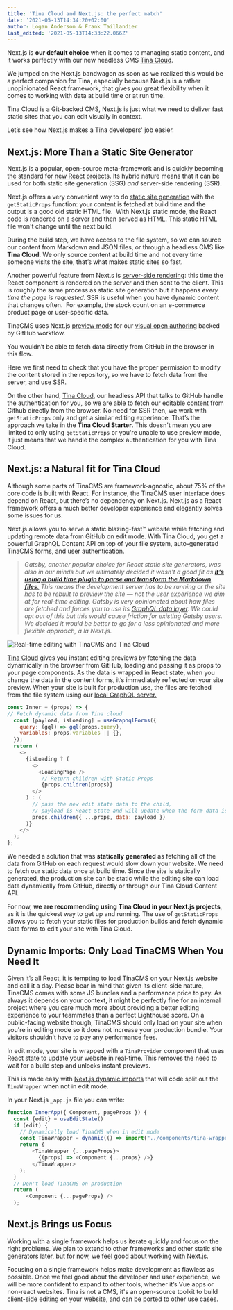 ```yaml
---
title: 'Tina Cloud and Next.js: the perfect match'
date: '2021-05-13T14:34:20+02:00'
author: Logan Anderson & Frank Taillandier
last_edited: '2021-05-13T14:33:22.066Z'
---
```

Next.js is **our default choice** when it comes to managing static content, and it works perfectly with our new headless CMS [Tina Cloud](/cloud/).

We jumped on the Next.js bandwagon as soon as we realized this would be a perfect companion for Tina, especially because Next.js is a rather unopinionated React framework, that gives you great flexibility when it comes to working with data at build time or at run time.

Tina Cloud is a Git-backed CMS, Next.js is just what we need to deliver fast static sites that you can edit visually in context.

Let’s see how Next.js makes a Tina developers' job easier.

## Next.js: More Than a Static Site Generator

Next.js is a popular, open-source meta-framework and is quickly becoming[ the standard for new React projects](https://www.npmtrends.com/next-vs-gatsby-vs-nuxt). Its hybrid nature means that it can be used for both static site generation (SSG) _and_ server-side rendering (SSR).

Next.js offers a very convenient way to do [static site generation](https://nextjs.org/docs/basic-features/data-fetching#getstaticprops-static-generation) with the  `getStaticProps` function: your content is fetched at build time and the output is a good old static HTML file.
 With Next.js static mode, the React code is rendered on a server and then served as HTML. This static HTML file won't change until the next build.

During the build step, we have access to the file system, so we can source our content from Markdown and JSON files, or through a headless CMS like **Tina Cloud**. We only source content at build time and not every time someone visits the site, that’s what makes static sites so fast.

Another powerful feature from Next.s is [server-side rendering](https://nextjs.org/docs/basic-features/data-fetching#getserversideprops-server-side-rendering): this time the React component is rendered on the server and then sent to the client. This is roughly the same process as static site generation but it happens _every time the page is requested_. SSR is useful when you have dynamic content that changes often.  For example, the stock count on an e-commerce product page or user-specific data.

TinaCMS uses Next.js [preview mode](https://nextjs.org/docs/advanced-features/preview-mode) for our [visual open authoring](/blog/introducing-visual-open-authoring/) backed by GitHub workflow.

You wouldn’t be able to fetch data directly from GitHub in the browser in this flow.

Here we first need to check that you have the proper permission to modify the content stored in the repository, so we have to fetch data from the server, and use SSR.

On the other hand, [Tina Cloud](/early-access/), our headless API that talks to GitHub handle the authentication for you, so we are able to fetch our editable content from Github directly from the browser. No need for SSR then, we work with `getStaticProps` only and get a similar editing experience. That’s the approach we take in the **Tina Cloud Starter**. This doesn't mean you are limited to only using `getStaticProps` or you're unable to use preview mode, it just means that we handle the complex authentication for you with Tina Cloud.

## Next.js: a Natural fit for Tina Cloud

Although some parts of TinaCMS are framework-agnostic, about 75% of the core code is built with React. For instance, the TinaCMS user interface does depend on React, but there’s no dependency on Next.js. Next.js as a React framework offers a much better developer experience and elegantly solves some issues for us.

Next.js allows you to serve a static blazing-fast™ website while fetching and updating remote data from GitHub on edit mode. With Tina Cloud, you get a powerful GraphQL Content API on top of your file system, auto-generated TinaCMS forms, and user authentication.

>
> _Gatsby, another popular choice for React static site generators, was also in our minds but we ultimately decided it wasn't a good fit as [**it’s using a build time plugin to parse and transform the Markdown files**.](https://www.gatsbyjs.com/docs/how-to/sourcing-data/sourcing-from-the-filesystem) This means the development server has to be running or the site has to be rebuilt to preview the site — not the user experience we aim at for real-time editing. Gatsby is very opinionated about how files are fetched and forces you to use its [GraphQL data layer](https://www.gatsbyjs.com/docs/how-to/sourcing-data/sourcing-from-the-filesystem#using-gatsby-source-filesystem). We could opt out of this but this would cause friction for existing Gatsby users. We decided it would be better to go for a less opinionated and more flexible approach, à la Next.js._

![Real-time editing with TinaCMS and Tina Cloud](/img/blog/edit_demo.gif "Real-time editing with TinaCMS and Tina Cloud")

[Tina Cloud](/cloud/) gives you instant editing previews by fetching the data dynamically in the browser from GitHub, loading and passing it as props to your page components. As the data is wrapped in React state, when you change the data in the content forms, it’s immediately reflected on your site preview. When your site is built for production use, the files are fetched from the file system using our [local GraphQL server.](https://tina.io/blog/using-graphql-with-the-filesystem/)

```js
const Inner = (props) => {
// Fetch dynamic data from Tina cloud
  const [payload, isLoading] = useGraphqlForms({
    query: (gql) => gql(props.query),
    variables: props.variables || {},
  });
  return (
    <>
      {isLoading ? (
        <>
          <LoadingPage />
           // Return children with Static Props
           {props.children(props)}
        </>
      ) : (
        // pass the new edit state data to the child, 
        // payload is React State and will update when the form data is updated
        props.children({ ...props, data: payload })
      )}
    </>
  );
};
```

We needed a solution that was **statically generated** as fetching all of the data from GitHub on each request would slow down your website. We need to fetch our static data once at build time. Since the site is statically generated, the production site can be static while the editing site can load data dynamically from GitHub, directly or through our Tina Cloud Content API.

For now, **we are recommending using Tina Cloud in your Next.js projects**, as it is the quickest way to get up and running. The use of `getStaticProps` allows you to fetch your static files for production builds and fetch dynamic data forms to edit your site with Tina Cloud.

## Dynamic Imports: Only Load TinaCMS When You Need It

Given it’s all React, it is tempting to load TinaCMS on your Next.js website and call it a day. Please bear in mind that given its client-side nature, TinaCMS comes with some JS bundles and a performance price to pay. As always it depends on your context, it might be perfectly fine for an internal project where you care much more about providing a better editing experience to your teammates than a perfect Lighthouse score. On a public-facing website though, TinaCMS should only load on your site when you're in editing mode so it does not increase your production bundle. Your visitors shouldn’t have to pay any performance fees.

In edit mode, your site is wrapped with a `TinaProvider` component that uses React state to update your website in real-time. This removes the need to wait for a build step and unlocks instant previews.

This is made easy with [Next.js dynamic imports](https://nextjs.org/docs/advanced-features/dynamic-import#basic-usage) that will code split out the `TinaWrapper` when not in edit mode.

In your Next.js `_app.js` file you can write:

```js
function InnerApp({ Component, pageProps }) {
  const {edit} = useEditState()
  if (edit) {
    // Dynamically load TinaCMS when in edit mode 
    const TinaWrapper = dynamic(() => import("../components/tina-wrapper"));
    return {
        <TinaWrapper {...pageProps}>
          {(props) => <Component {...props} />}
        </TinaWrapper>
    );
  }
  // Don't load TinaCMS on production
  return (
      <Component {...pageProps} />
  );
```
## Next.js Brings us Focus
Working with a single framework helps us iterate quickly and focus on the right problems. We plan to extend to other frameworks and other static site generators later, but for now, we feel good about working with Next.js.

Focusing on a single framework helps make development as flawless as possible. Once we feel good about the developer and user experience,  we will be more confident to expand to other tools, whether it’s Vue apps or non-react websites. Tina is not a CMS, it's an open-source toolkit to build client-side editing on your website, and can be ported to other use cases.
